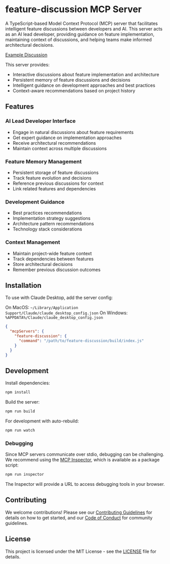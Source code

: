 # feature-discussion MCP Server

A TypeScript-based Model Context Protocol (MCP) server that facilitates intelligent feature discussions between developers and AI. This server acts as an AI lead developer, providing guidance on feature implementation, maintaining context of discussions, and helping teams make informed architectural decisions.

[Example Discussion](EXAMPLE_DISCUSSION.md)

This server provides:
- Interactive discussions about feature implementation and architecture
- Persistent memory of feature discussions and decisions
- Intelligent guidance on development approaches and best practices
- Context-aware recommendations based on project history

## Features

### AI Lead Developer Interface
- Engage in natural discussions about feature requirements
- Get expert guidance on implementation approaches
- Receive architectural recommendations
- Maintain context across multiple discussions

### Feature Memory Management
- Persistent storage of feature discussions
- Track feature evolution and decisions
- Reference previous discussions for context
- Link related features and dependencies

### Development Guidance
- Best practices recommendations
- Implementation strategy suggestions
- Architecture pattern recommendations
- Technology stack considerations

### Context Management
- Maintain project-wide feature context
- Track dependencies between features
- Store architectural decisions
- Remember previous discussion outcomes

## Installation

To use with Claude Desktop, add the server config:

On MacOS: `~/Library/Application Support/Claude/claude_desktop_config.json`
On Windows: `%APPDATA%/Claude/claude_desktop_config.json`

```json
{
  "mcpServers": {
    "feature-discussion": {
      "command": "/path/to/feature-discussion/build/index.js"
    }
  }
}
```

## Development

Install dependencies:
```bash
npm install
```

Build the server:
```bash
npm run build
```

For development with auto-rebuild:
```bash
npm run watch
```

### Debugging

Since MCP servers communicate over stdio, debugging can be challenging. We recommend using the [MCP Inspector](https://github.com/modelcontextprotocol/inspector), which is available as a package script:

```bash
npm run inspector
```

The Inspector will provide a URL to access debugging tools in your browser.

## Contributing

We welcome contributions! Please see our [Contributing Guidelines](CONTRIBUTING.md) for details on how to get started, and our [Code of Conduct](CODE_OF_CONDUCT.md) for community guidelines.

## License

This project is licensed under the MIT License - see the [LICENSE](LICENSE) file for details.
